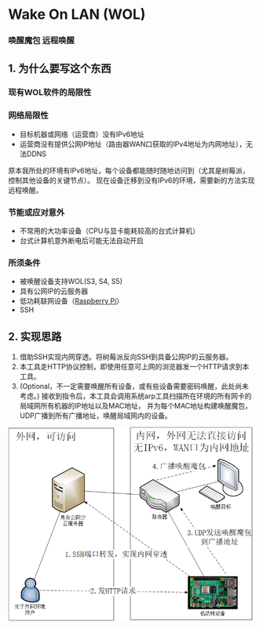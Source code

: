 # Wake On LAN \(WOL\)
### 唤醒魔包 远程唤醒

## 1. 为什么要写这个东西

### 现有WOL软件的局限性

### 网络局限性
* 目标机器或网络（运营商）没有IPv6地址
* 运营商没有提供公网IP地址（路由器WAN口获取的IPv4地址为内网地址），无法DDNS

原本我所处的环境有IPv6地址，每个设备都能随时随地访问到（尤其是树莓派，控制其他设备的关键节点）。
现在设备迁移到没有IPv6的环境，需要新的方法实现远程唤醒。

### 节能或应对意外
* 不常用的大功率设备（CPU与显卡能耗较高的台式计算机）
* 台式计算机意外断电后可能无法自动开启

### 所须条件
* 被唤醒设备支持WOL\(S3, S4, S5\)
* 具有公网IP的云服务器
* 低功耗联网设备（[Raspberry Pi](https://www.raspberrypi.org/)）
* SSH


## 2. 实现思路

1. 借助SSH实现内网穿透。将树莓派反向SSH到具备公网IP的云服务器。
2. 本工具走HTTP协议控制，即使用任意可上网的浏览器发一个HTTP请求到本工具。
3. \(Optional，不一定需要唤醒所有设备，或有些设备需要密码唤醒，此处尚未考虑。\)
接收到指令后，本工具会调用系统arp工具扫描所在环境的所有网卡的局域网所有机器的IP地址以及MAC地址，
并为每个MAC地址构建唤醒魔包，UDP广播到所有广播地址，唤醒局域网内的设备。

![](image.png)
